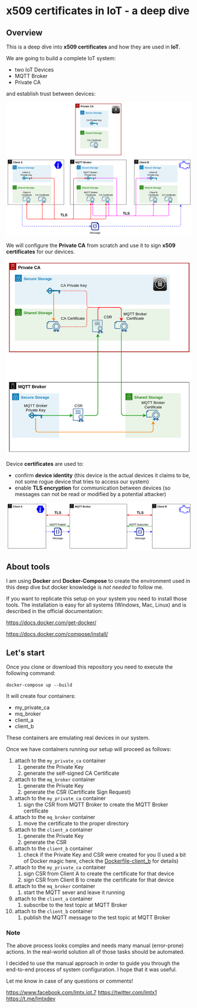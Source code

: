 # x509 certificates in IoT - a deep dive

## Overview

This is a deep dive into **x509 certificates** and how they are used in **IoT**.

We are going to build a complete IoT system:
 - two IoT Devices
 - MQTT Broker
 - Private CA

and establish trust between devices:

![](img/007-iot_basics_certificates-Setup_Complete_TLS.png)

We will configure the **Private CA** from scratch and use it to sign **x509 certificates** for our devices.

![](img/004-iot_basics_certificates-MQTT_Broker_Certificate.png)

Device **certificates** are used to:
 - confirm **device identity** (this device is the actual devices it claims to be, not some rogue device that tries to access our system)
 - enable **TLS encryption** for communication between devices (so messages can not be read or modified by a potential attacker)

![](img/001-iot_basics_certificates-MQTT_TLS.png)


## About tools

I am using **Docker** and **Docker-Compose** to create the environment used in this deep dive but docker knowledge is *not needed* to follow me.

If you want to replicate this setup on your system you need to install those tools. The installation is easy for all systems (Windows, Mac, Linux) and is described in the official documentation:

https://docs.docker.com/get-docker/

https://docs.docker.com/compose/install/

## Let's start

Once you clone or download this repository you need to execute the following command:

`docker-compose up --build`

It will create four containers:

 - my_private_ca
 - mq_broker
 - client_a
 - client_b

These containers are emulating real devices in our system.

Once we have containers running our setup will proceed as follows:

 1. attach to the `my_private_ca` container
    1. generate the Private Key
    2. generate the self-signed CA Certificate
 2. attach to the `mq_broker` container
    1. generate the Private Key
    2. generate the CSR (Certificate Sign Request)
 3. attach to the `my_private_ca` container
    1. sign the CSR from MQTT Broker to create the MQTT Broker certificate
 4. attach to the `mq_broker` container
    1. move the certificate to the proper directory
 5. attach to the `client_a` container
    1. generate the Private Key
    2. generate the CSR
 6. attach to the `client_b` container
    1. check if the Private Key and CSR were created for you (I used a bit of Docker magic here, check the [Dockerfile-client_b](clients/Dockerfile-client_b) for details)
 7. attach to the `my_private_ca` container
    1. sign CSR from Client A to create the certificate for that device
    2. sign CSR from Client B to create the certificate for that device
 8. attach to the `mq_broker` container
    1. start the MQTT sever and leave it running
 9. attach to the `client_a` container
    1. subscribe to the test topic at MQTT Broker
 10. attach to the `client_b` container
     1. publish the MQTT message to the test topic at MQTT Broker       

### Note

The above process looks complex and needs many manual (error-prone) actions. In the real-world solution all of those tasks should be automated.

I decided to use the manual approach in order to guide you through the end-to-end process of system configuration. I hope that it was useful.

Let me know in case of any questions or comments!

https://www.facebook.com/lmtx.iot.7
https://twitter.com/lmtx1
https://t.me/lmtxdev
